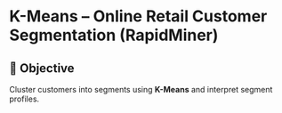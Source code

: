 # K-Means – Online Retail Customer Segmentation (RapidMiner)
## 🎯 Objective
Cluster customers into segments using **K-Means** and interpret segment profiles.
